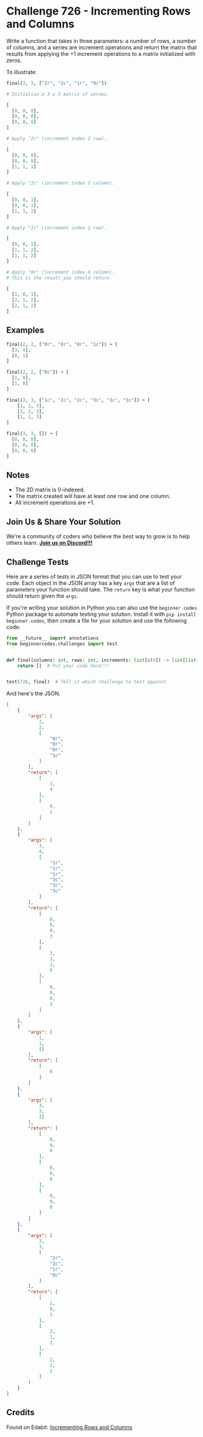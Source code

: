 # Challenge 726 - Incrementing Rows and Columns

Write a function that takes in three parameters: a number of rows, a number of columns, and a series are increment operations and return the matrix that results from applying the +1 increment operations to a matrix initialized with zeros.

To illustrate:
```python
final(3, 3, ["2r", "2c", "1r", "0c"])

# Initialize a 3 x 3 matrix of zeroes.

[
  [0, 0, 0],
  [0, 0, 0],
  [0, 0, 0]
]

# Apply "2r" (increment index 2 row).

[
  [0, 0, 0],
  [0, 0, 0],
  [1, 1, 1]
]

# Apply "2c" (increment index 2 column).

[
  [0, 0, 1],
  [0, 0, 1],
  [1, 1, 2]
]

# Apply "1r" (increment index 1 row).

[
  [0, 0, 1],
  [1, 1, 2],
  [1, 1, 2]
]

# Apply "0c" (increment index 0 column).
# This is the result you should return.

[
  [1, 0, 1],
  [2, 1, 2],
  [2, 1, 2]
]
```
## Examples
```python
final(2, 2, ["0r", "0r", "0r", "1c"]) ➞ [
  [3, 4],
  [0, 1]
]

final(2, 2, ["0c"]) ➞ [
  [1, 0],
  [1, 0]
]

final(3, 3, ["1c", "2c", "2c", "3c", "3c", "3c"]) ➞ [
    [1, 2, 3],
    [1, 2, 3],
    [1, 2, 3]
]

final(3, 3, []) ➞ [
  [0, 0, 0],
  [0, 0, 0],
  [0, 0, 0]
]
```
## Notes

- The 2D matrix is 0-indexed.
- The matrix created will have at least one row and one column.
- All increment operations are +1.

## Join Us & Share Your Solution

We're a community of coders who believe the best way to grow is to help others learn. **[Join us on Discord!!!](https://discord.gg/sfHykntuGy)**

## Challenge Tests

Here are a series of tests in JSON format that you can use to test your code. Each object in the JSON array has a key `args` that are a list of parameters your function should take. The `return` key is what your function should return given the `args`. 

If you're writing your solution in Python you can also use the `beginner.codes` Python package to automate testing your solution. Install it with `pip install beginner.codes`, then create a file for your solution and use the following code:
```python
from __future__ import annotations
from beginnercodes.challenges import test


def final(columns: int, rows: int, increments: list[str]) -> list[list[int]]:
    return []  # Put your code here!!!


test(726, final)  # Tell it which challenge to test against
```
And here's the JSON.
```json
[
    {
        "args": [
            2,
            2,
            [
                "0r",
                "0r",
                "0r",
                "1c"
            ]
        ],
        "return": [
            [
                3,
                4
            ],
            [
                0,
                1
            ]
        ]
    },
    {
        "args": [
            3,
            4,
            [
                "1r",
                "1r",
                "1r",
                "3c",
                "3c",
                "3c"
            ]
        ],
        "return": [
            [
                0,
                0,
                0,
                3
            ],
            [
                3,
                3,
                3,
                6
            ],
            [
                0,
                0,
                0,
                3
            ]
        ]
    },
    {
        "args": [
            1,
            1,
            []
        ],
        "return": [
            [
                0
            ]
        ]
    },
    {
        "args": [
            3,
            3,
            []
        ],
        "return": [
            [
                0,
                0,
                0
            ],
            [
                0,
                0,
                0
            ],
            [
                0,
                0,
                0
            ]
        ]
    },
    {
        "args": [
            3,
            3,
            [
                "2r",
                "2c",
                "1r",
                "0c"
            ]
        ],
        "return": [
            [
                1,
                0,
                1
            ],
            [
                2,
                1,
                2
            ],
            [
                2,
                1,
                2
            ]
        ]
    }
]
```
## Credits

Found on Edabit: [Incrementing Rows and Columns](https://edabit.com/challenge/8BQKa98d3s9Kis4vv)

